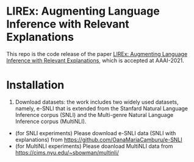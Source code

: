 # LIREx: Augmenting Language Inference with Relevant Explanations
This repo is the code release of the paper [LIREx: Augmenting Language Inference with Relevant Explanations](https://sites.google.com/umich.edu/xinyanzhao/home), which is accepted at AAAI-2021.

# Installation


1. Download datasets: the work includes two widely used datasets, namely, e-SNLI that is extended from the Stanfard Natural Language Inference corpus (SNLI) and the Multi-genre Natural Language Inference corpus (MultiNLI).
- (for SNLI experiments) Please download e-SNLI data (SNLI with explanations) from https://github.com/OanaMariaCamburu/e-SNLI
- (for MultiNLI experiments) Please doanload MultiNLI data from https://cims.nyu.edu/~sbowman/multinli/
